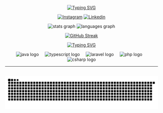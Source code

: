 <div align="center">
  <a href="https://git.io/typing-svg"><img src="https://readme-typing-svg.demolab.com?font=Fira+Code&duration=4000&pause=1000&color=9A9A9A&center=true&width=435&lines=Hi+i'm+Carlos!!;Welcome+to+my+github+XD" alt="Typing SVG" /></a>
  
  <a href="https://www.instagram.com/carlosh.mm" target="_blank"><img src="https://img.shields.io/static/v1?message=Instagram&logo=instagram&label=&color=E4405F&logoColor=dark&labelColor=&style=for-the-badge" height="30" alt="Instagram"  /></a>
  <a href="www.linkedin.com/in/carlosmotamartins" target="_blank"><img src="https://img.shields.io/static/v1?message=LinkedIn&logo=linkedin&label=&color=0077B5&logoColor=white&labelColor=&style=for-the-badge" height="30" alt="Linkedin"  /></a>
</div>

<div align="center">

  <img src="https://github-readme-stats.vercel.app/api?username=carloshmms&theme=highcontrast&show_icons=true&hide_border=true&count_private=true" height="150" alt="stats graph"  />
  <img src="https://github-readme-stats.vercel.app/api/top-langs?username=CarlosHMms&locale=en&hide_title=false&layout=compact&card_width=420&langs_count=5&theme=highcontrast&hide_border=true" height="150" alt="languages graph"  />
  
  <br clear="both">
  
  <a href="https://git.io/streak-stats"><img src="https://streak-stats.demolab.com?user=carloshmms&theme=highcontrast&hide_border=true" alt="GitHub Streak" />
  
</div>


<div align="center">
  
  <a href="https://git.io/typing-svg"><img src="https://readme-typing-svg.herokuapp.com?font=Fira+Code&pause=1000&color=8A8A8A&center=true&width=427&height=44&lines=Stack" alt="Typing SVG" /></a>
  
  <img src="https://cdn.jsdelivr.net/gh/devicons/devicon/icons/java/java-original.svg" height="30" alt="java logo"  />
  <img width="12" />
  <img src="https://cdn.jsdelivr.net/gh/devicons/devicon/icons/typescript/typescript-original.svg" height="30" alt="typescript logo"  />
  <img width="12" />
  <img src="https://cdn.jsdelivr.net/gh/devicons/devicon/icons/laravel/laravel-original.svg" height="30" alt="laravel logo"  />
  <img width="12" />
  <img src="https://cdn.jsdelivr.net/gh/devicons/devicon/icons/php/php-original.svg" height="30" alt="php logo"  />
  <img width="12" />
  <img src="https://cdn.jsdelivr.net/gh/devicons/devicon/icons/dart/dart-original.svg" height="30" alt="csharp logo"  />
</div>

---

<br clear="both">

<picture>
  <source media="(prefers-color-scheme: dark)" srcset="github-snake-dark.svg" />
  <img alt="github-snake" src="github-snake.svg" />
</picture>

###
